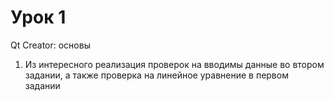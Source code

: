 # Урок 1
Qt Creator: основы

1. Из интересного реализация проверок на вводимы данные во втором задании, а также проверка на линейное уравнение в первом задании
